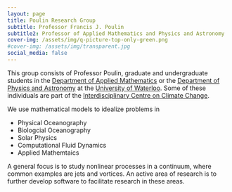 ```yaml
---
layout: page
title: Poulin Research Group
subtitle: Professor Francis J. Poulin 
subtitle2: Professor of Applied Mathematics and Physics and Astronomy
cover-img: /assets/img/q-picture-top-only-green.png
#cover-img: /assets/img/transparent.jpg
social_media: false
---
```


This group consists of Professor Poulin, graduate and undergraduate students 
in the [Department of Applied Mathematics](https://uwaterloo.ca/applied-mathematics/) 
or the [Department of Physics and Astronomy](https://uwaterloo.ca/physics-astronomy/) 
at the [University of Waterloo](https://uwaterloo.ca/). 
Some of these individuals are part of the [Interdisciplinary Centre on Climate Change](https://uwaterloo.ca/climate-centre/).

We use mathematical models to idealize problems in 
* Physical Oceanography
* Biologcial Oceanography
* Solar Physics
* Computational Fluid Dynamics
* Applied Mathemtaics

A general focus is to study nonlinear processes in a continuum, where common examples are jets and vortices. An active area of research is to further develop software to facilitate research in these areas.
